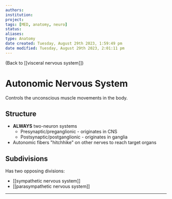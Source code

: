 ```yaml
---
authors: 
institution: 
project: 
tags: [MED, anatomy, neuro]
status: 
aliases: 
type: Anatomy
date created: Tuesday, August 29th 2023, 1:59:49 pm
date modified: Tuesday, August 29th 2023, 2:01:11 pm
---
```


(Back to [[visceral nervous system]])

# Autonomic Nervous System

Controls the unconscious muscle movements in the body.
## Structure
- **ALWAYS** two-neuron systems
	- Presynaptic/preganglionic - originates in CNS
	- Postsynaptic/postganglionic - originates in ganglia
- Autonomic fibers "hitchhike" on other nerves to reach target organs
## Subdivisions
Has two opposing divisions:
- [[sympathetic nervous system]]
- [[parasympathetic nervous system]]

---
